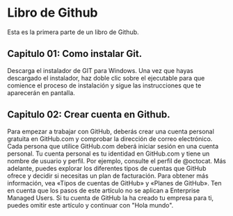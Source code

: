 # Libro de Github

Esta es la primera parte de un libro de Github.

## Capitulo 01: Como instalar Git.

Descarga el instalador de GIT para Windows.
Una vez que hayas descargado el instalador, haz doble clic sobre el ejecutable para que comience el proceso de instalación y sigue las instrucciones que te aparecerán en pantalla.

## Capitulo 02: Crear cuenta en Github.

Para empezar a trabajar con GitHub, deberás crear una cuenta personal gratuita en GitHub.com y comprobar la dirección de correo electrónico.
Cada persona que utilice GitHub.com deberá iniciar sesión en una cuenta personal. Tu cuenta personal es tu identidad en GitHub.com y tiene un nombre de usuario y perfil. Por ejemplo, consulte el perfil de @octocat.
Más adelante, puedes explorar los diferentes tipos de cuentas que GitHub ofrece y decidir si necesitas un plan de facturación. Para obtener más información, vea «Tipos de cuentas de GitHub» y «Planes de GitHub».
Ten en cuenta que los pasos de este artículo no se aplican a Enterprise Managed Users. Si tu cuenta de GitHub la ha creado tu empresa para ti, puedes omitir este artículo y continuar con "Hola mundo".